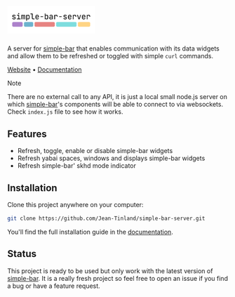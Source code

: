 # <img src="./images/logo-simple-bar-server.png" width="200" alt="simple-bar-server" />

A server for [simple-bar](https://github.com/Jean-Tinland/simple-bar) that enables communication with its data widgets and allow them to be refreshed or toggled with simple `curl` commands.

[Website](https://www.jeantinland.com/toolbox/simple-bar-server) • [Documentation](https://www.jeantinland.com/en/toolbox/simple-bar-server/documentation)

> [!NOTE]
> There are no external call to any API, it is just a local small node.js server on which [simple-bar](https://github.com/Jean-Tinland/simple-bar)'s components will be able to connect to via websockets.
> Check `index.js` file to see how it works.

## Features

- Refresh, toggle, enable or disable simple-bar widgets
- Refresh yabai spaces, windows and displays simple-bar widgets
- Refresh simple-bar' skhd mode indicator

## Installation

Clone this project anywhere on your computer:

```bash
git clone https://github.com/Jean-Tinland/simple-bar-server.git
```

You'll find the full installation guide in the [documentation](https://www.jeantinland.com/toolbox/simple-bar-server/documentation/installation/).

## Status

This project is ready to be used but only work with the latest version of [simple-bar](https://github.com/Jean-Tinland/simple-bar). It is a really fresh project so feel free to open an issue if you find a bug or have a feature request.
